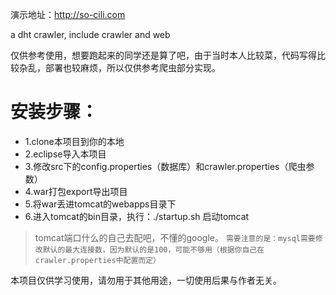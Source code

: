 演示地址：http://so-cili.com

a dht crawler, include crawler and web

仅供参考使用，想要跑起来的同学还是算了吧，由于当时本人比较菜，代码写得比较杂乱，部署也较麻烦，所以仅供参考爬虫部分实现。

# 安装步骤：
* 1.clone本项目到你的本地
* 2.eclipse导入本项目
* 3.修改src下的config.properties（数据库）和crawler.properties（爬虫参数）
* 4.war打包export导出项目
* 5.将war丢进tomcat的webapps目录下
* 6.进入tomcat的bin目录，执行：./startup.sh 启动tomcat

>tomcat端口什么的自己去配吧，不懂的google。
>`需要注意的是：mysql需要修改默认的最大连接数，因为默认的是100，可能不够用（根据你自己在crawler.properties中配置而定）`

本项目仅供学习使用，请勿用于其他用途，一切使用后果与作者无关。
